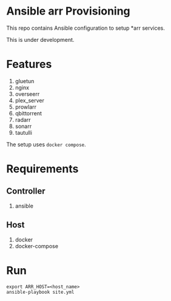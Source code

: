 # Ansible arr Provisioning

This repo contains Ansible configuration to setup *arr services.

This is under development.

# Features

1. gluetun
1. nginx
1. overseerr
1. plex_server
1. prowlarr
1. qbittorrent
1. radarr
1. sonarr
1. tautulli

The setup uses `docker compose`.

# Requirements

## Controller
1. ansible

## Host
1. docker
1. docker-compose

# Run

```
export ARR_HOST=<host_name>
ansible-playbook site.yml
```